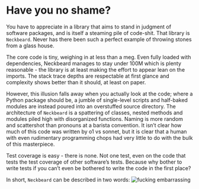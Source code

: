# Have you no shame?

You have to appreciate in a library that aims to stand in judgment of software packages, and is itself a steaming pile of code-shit. That library is `Neckbeard`. Never has there been such a perfect example of throwing stones from a glass house.

The core code is tiny, weighing in at less than a meg. Even fully loaded with dependencies, Neckbeard manages to stay under 100M which is plenty reasonable - the library is at least making the effort to appear lean on the imports. The stack trace depths are respectable at first glance and complexity shows better than it should, at least on paper.

However, this illusion falls away when you actually look at the code; where a Python package should be, a jumble of single-level scripts and half-baked modules are instead poured into an overstuffed source directory. The architecture of `Neckbeard` is a spattering of classes, nested methods and modules piled high with disorganized functions. Naming is more random and scattershot than pronouns at a barista convention. It isn’t clear how much of this code was written by o1 vs sonnet, but it is clear that a human with even rudimentary programming chops had very little to do with the bulk of this masterpiece.

Test coverage is easy - there is none. Not one test, even on the code that tests the test coverage of other software’s tests. Because why bother to write tests if you can’t even be bothered to write the code in the first place?

 In short, `Neckbeard` can be described in two words:
![fucking embarrassing](https://64.media.tumblr.com/201c6288dc3788843dfa1fd6cfc27abb/f8056965cca18133-f3/s500x750/3153bd976089a7daedef649dfc07728d8cae4a7e.gifv)
